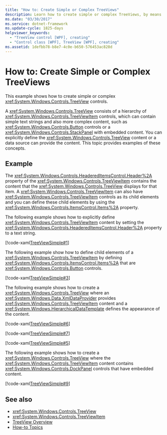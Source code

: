 ```yaml
---
title: "How to: Create Simple or Complex TreeViews"
description: Learn how to create simple or complex TreeViews, by means of the six included code examples in XAML.
ms.date: "03/30/2017"
ms.service: dotnet-framework
ms.update-cycle: 1825-days
helpviewer_keywords:
  - "TreeView control [WPF], creating"
  - "Control class [WPF], TreeView [WPF], creating"
ms.assetid: 1defbb78-b8e7-4c0e-b650-576453ac828d
---
```

# How to: Create Simple or Complex TreeViews

This example shows how to create simple or complex <xref:System.Windows.Controls.TreeView> controls.

A <xref:System.Windows.Controls.TreeView> consists of a hierarchy of <xref:System.Windows.Controls.TreeViewItem> controls, which can contain simple text strings and also more complex content, such as <xref:System.Windows.Controls.Button> controls or a <xref:System.Windows.Controls.StackPanel> with embedded content. You can explicitly define the <xref:System.Windows.Controls.TreeView> content or a data source can provide the content. This topic provides examples of these concepts.

## Example

The <xref:System.Windows.Controls.HeaderedItemsControl.Header%2A> property of the <xref:System.Windows.Controls.TreeViewItem> contains the content that the <xref:System.Windows.Controls.TreeView> displays for that item. A <xref:System.Windows.Controls.TreeViewItem> can also have <xref:System.Windows.Controls.TreeViewItem> controls as its child elements and you can define these child elements by using the <xref:System.Windows.Controls.ItemsControl.Items%2A> property.

The following example shows how to explicitly define <xref:System.Windows.Controls.TreeViewItem> content by setting the <xref:System.Windows.Controls.HeaderedItemsControl.Header%2A> property to a text string.

[!code-xaml[TreeViewSimple#1](~/samples/snippets/csharp/VS_Snippets_Wpf/TreeViewSimple/CS/Window1.xaml#1)]

The following example show how to define child elements of a <xref:System.Windows.Controls.TreeViewItem> by defining <xref:System.Windows.Controls.ItemsControl.Items%2A> that are <xref:System.Windows.Controls.Button> controls.

[!code-xaml[TreeViewSimple#3](~/samples/snippets/csharp/VS_Snippets_Wpf/TreeViewSimple/CS/Window1.xaml#3)]

The following example shows how to create a <xref:System.Windows.Controls.TreeView> where an <xref:System.Windows.Data.XmlDataProvider> provides <xref:System.Windows.Controls.TreeViewItem> content and a <xref:System.Windows.HierarchicalDataTemplate> defines the appearance of the content.

[!code-xaml[TreeViewSimple#6](~/samples/snippets/csharp/VS_Snippets_Wpf/TreeViewSimple/CS/Window1.xaml#6)]

[!code-xaml[TreeViewSimple#7](~/samples/snippets/csharp/VS_Snippets_Wpf/TreeViewSimple/CS/Window1.xaml#7)]

[!code-xaml[TreeViewSimple#5](~/samples/snippets/csharp/VS_Snippets_Wpf/TreeViewSimple/CS/Window1.xaml#5)]

The following example shows how to create a <xref:System.Windows.Controls.TreeView> where the <xref:System.Windows.Controls.TreeViewItem> content contains <xref:System.Windows.Controls.DockPanel> controls that have embedded content.

[!code-xaml[TreeViewSimple#9](~/samples/snippets/csharp/VS_Snippets_Wpf/TreeViewSimple/CS/Window1.xaml#9)]

## See also

- <xref:System.Windows.Controls.TreeView>
- <xref:System.Windows.Controls.TreeViewItem>
- [TreeView Overview](treeview-overview.md)
- [How-to Topics](treeview-how-to-topics.md)
